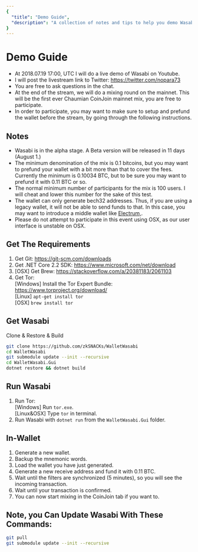 ```yaml
---
{
  "title": "Demo Guide",
  "description": "A collection of notes and tips to help you demo Wasabi to future-coiners and potential CoinJoin peers."
}
---
```


# Demo Guide

- At 2018.07.19 17:00, UTC I will do a live demo of Wasabi on Youtube.
- I will post the livestream link to Twitter: https://twitter.com/nopara73
- You are free to ask questions in the chat.
- At the end of the stream, we will do a mixing round on the mainnet. This will be the first ever Chaumian CoinJoin mainnet mix, you are free to participate.
- In order to participate, you may want to make sure to setup and prefund the wallet before the stream, by going through the following instructions.

## Notes
- Wasabi is in the alpha stage. A Beta version will be released in 11 days (August 1.)
- The minimum denomination of the mix is 0.1 bitcoins, but you may want to prefund your wallet with a bit more than that to cover the fees. Currently the minimum is 0.10034 BTC, but to be sure you may want to prefund it with 0.11 BTC or so.
- The normal minimum number of participants for the mix is 100 users. I will cheat and lower this number for the sake of this test.
- The wallet can only generate bech32 addresses. Thus, if you are using a legacy wallet, it will not be able to send funds to that. In this case, you may want to introduce a middle wallet like [Electrum,](https://electrum.org/).
- Please do not attempt to participate in this event using OSX, as our user interface is unstable on OSX.

## Get The Requirements

1. Get Git: https://git-scm.com/downloads
2. Get .NET Core 2.2 SDK: https://www.microsoft.com/net/download
3. [OSX] Get Brew: https://stackoverflow.com/a/20381183/2061103
4. Get Tor: </br>
  [Windows] Install the Tor Expert Bundle: https://www.torproject.org/download/ </br>
  [Linux] `apt-get install tor` </br>
  [OSX] `brew install tor` </br>
  
## Get Wasabi

Clone & Restore & Build

```sh
git clone https://github.com/zkSNACKs/WalletWasabi
cd WalletWasabi
git submodule update --init --recursive
cd WalletWasabi.Gui
dotnet restore && dotnet build
```

## Run Wasabi

1. Run Tor: </br>
  [Windows] Run `tor.exe`. </br>
  [Linux&OSX] Type `tor` in terminal. </br>
2. Run Wasabi with `dotnet run` from the `WalletWasabi.Gui` folder.


## In-Wallet

1. Generate a new wallet.
2. Backup the mnemonic words.
3. Load the wallet you have just generated.
4. Generate a new receive address and fund it with 0.11 BTC.
5. Wait until the filters are synchronized (5 minutes), so you will see the incoming transaction.
6. Wait until your transaction is confirmed.
7. You can now start mixing in the CoinJoin tab if you want to.

## Note, you Can Update Wasabi With These Commands:

```sh
git pull
git submodule update --init --recursive 
```

